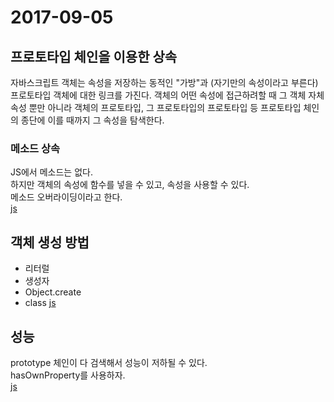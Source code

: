 # 2017-09-05
## 프로토타입 체인을 이용한 상속
자바스크립트 객체는 속성을 저장하는 동적인 "가방"과 (자기만의 속성이라고 부른다) 프로토타입 객체에 대한 링크를 가진다. 객체의 어떤 속성에 접근하려할 때 그 객체 자체 속성 뿐만 아니라 객체의 프로토타입, 그 프로토타입의 프로토타입 등 프로토타입 체인의 종단에 이를 때까지 그 속성을 탐색한다.<br>
### 메소드 상속
JS에서 메소드는 없다.<br>
하지만 객체의 속성에 함수를 넣을 수 있고, 속성을 사용할 수 있다.<br>
메소드 오버라이딩이라고 한다.<br>
[js](1.js)
## 객체 생성 방법
* 리터럴
* 생성자
* Object.create
* class
[js](2.js)
## 성능
prototype 체인이 다 검색해서 성능이 저하될 수 있다.<br>
hasOwnProperty를 사용하자.<br>
[js](3.js)
